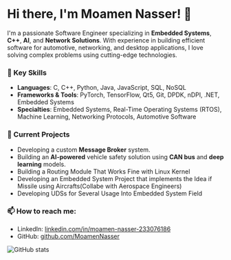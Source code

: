 # Hi there, I'm Moamen Nasser! 👋

I'm a passionate Software Engineer specializing in **Embedded Systems**, **C++**, **AI**, and **Network Solutions**. With experience in building efficient software for automotive, networking, and desktop applications, I love solving complex problems using cutting-edge technologies.

### 🌟 Key Skills
- **Languages**: C, C++, Python, Java, JavaScript, SQL, NoSQL
- **Frameworks & Tools**: PyTorch, TensorFlow, Qt5, Git, DPDK, nDPI, .NET, Embedded Systems
- **Specialties**: Embedded Systems, Real-Time Operating Systems (RTOS), Machine Learning, Networking Protocols, Automotive Software

### 🔭 Current Projects
- Developing a custom **Message Broker** system.
- Building an **AI-powered** vehicle safety solution using **CAN bus** and **deep learning** models.
- Building a Routing Module That Works Fine with Linux Kernel
- Developing an Embedded System Project that implements the Idea if Missile using Aircrafts(Collabe with Aerospace Engineers)
- Developing UDSs for Several Usage Into Embedded System Field

### 📫 How to reach me:
- LinkedIn: [linkedin.com/in/moamen-nasser-233076186](https://www.linkedin.com/in/moamen-nasser-233076186/)
- GitHub: [github.com/MoamenNasser](https://github.com/MoamenNasser)

![GitHub stats](https://github-readme-stats.vercel.app/api?username=MoamenNasser&show_icons=true&theme=radical)

<!--
**MoamenNasser/MoamenNasser** is a ✨ _special_ ✨ repository because its `README.md` (this file) appears on your GitHub profile.

Here are some ideas to get you started:

- 🔭 I’m currently working on ...
- 🌱 I’m currently learning ...
- 👯 I’m looking to collaborate on ...
- 🤔 I’m looking for help with ...
- 💬 Ask me about ...
- 📫 How to reach me: ...
- 😄 Pronouns: ...
- ⚡ Fun fact: ...
-->
